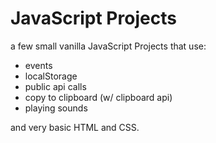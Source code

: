 # JavaScript Projects

a few small vanilla JavaScript Projects that use:

- events
- localStorage
- public api calls 
- copy to clipboard (w/ clipboard api)
- playing sounds

and very basic HTML and CSS.